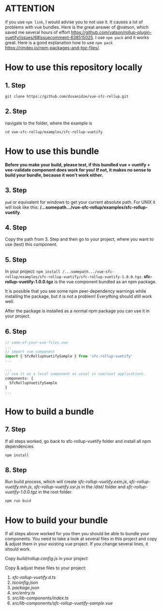 # ATTENTION
if you use `npm link`, I would advise you to not use it. It causes a lot of problems with vue bundles. Here is the great answer of @vatson, which saved me several hours of effort https://github.com/vatson/rollup-plugin-vuetify/issues/6#issuecomment-638515025. I use `npm pack` and it works great. Here is a good explanation how to use `npm pack` https://rimdev.io/npm-packages-and-tgz-files/.

# How to use this repository locally

## 1. Step
`git clone https://github.com/dsvanidze/vue-sfc-rollup.git`

## 2. Step
navigate to the folder, where the example is

`cd vue-sfc-rollup/examples/sfc-rollup-vuetify`

# How to use this bundle
**Before you make your build, please test, if this bundled vue + vuetify + vee-validate component does work for you! If not, it makes no sense to build your bundle, because it won't work either.**

## 3. Step 
`pwd` or equivalent for windows to get your current absolute path. For UNIX it will look like this: **/...somepath.../vue-sfc-rollup/examples/sfc-rollup-vuetify**.

## 4. Step
Copy the path from 3. Step and then go to your project, where you want to use (test) this component. 

## 5. Step
In your project: `npm install /...somepath.../vue-sfc-rollup/examples/sfc-rollup-vuetify/sfc-rollup-vuetify-1.0.0.tgz`. **sfc-rollup-vuetify-1.0.0.tgz** is the vue component bundled as an npm package. 

It is possible that you see some npm peer-dependency warnings while installing the package, but it is not a problem! Everything should still work well.

After the package is installed as a normal npm package you can use it in your project.

## 6. Step
```js
// some-of-your-vue-files.vue
...
// import vue component
import { SfcRollupVuetifySample } from 'sfc-rollup-vuetify'
...

...
// use it as a local component as usual in vue/nuxt applications.
components: {
  SfcRollupVuetifySample
}
...
```


# How to build a bundle

## 7. Step
If all steps worked, go back to sfc-rollup-vuetify folder and install all npm dependencies 

`npm install`

## 8. Step
Run build process, which will create *sfc-rollup-vuetify.esm.js*, *sfc-rollup-vuetify.min.js*, *sfc-rollup-vuetify.ssr.js* in the /dist/ folder and *sfc-rollup-vuetify-1.0.0.tgz* in the root folder.

`npm run buid`

# How to build your bundle
If all steps above worked for you then you should be able to bundle your components. You need to take a look at several files in this project and copy & adjust them in your existing vue project. If you change several lines, it should work.

Copy *build/rollup.config.js* in your project

Copy & adjust these files to your project: 
1. *sfc-rollup-vuetify.d.ts*
2. *tsconfig.json*
3. *package.json*
4. *src/entry.ts*
5. *src/lib-components/index.ts*
6. *src/lib-components/sfc-rollup-vuetify-sample.vue*
